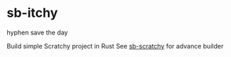 # sb-itchy

hyphen save the day

Build simple Scratchy project in Rust
See [sb-scratchy](https://github.com/rusty-scratch/sb-scratchy) for advance builder
